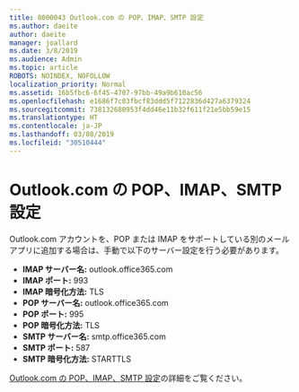 ```yaml
---
title: 8000043 Outlook.com の POP、IMAP、SMTP 設定
ms.author: daeite
author: daeite
manager: joallard
ms.date: 3/8/2019
ms.audience: Admin
ms.topic: article
ROBOTS: NOINDEX, NOFOLLOW
localization_priority: Normal
ms.assetid: 16b5fbc6-6f45-4707-97bb-49a9b610ac56
ms.openlocfilehash: e1686f7c03fbcf83ddd5f7122836d427a6379324
ms.sourcegitcommit: 738132680953f4dd46e11b32f611f21e5bb59e15
ms.translationtype: HT
ms.contentlocale: ja-JP
ms.lasthandoff: 03/08/2019
ms.locfileid: "30510444"
---
```

# <a name="pop-imap-and-smtp-settings-for-outlookcom"></a>Outlook.com の POP、IMAP、SMTP 設定

Outlook.com アカウントを、POP または IMAP をサポートしている別のメール アプリに追加する場合は、手動で以下のサーバー設定を行う必要があります。
  
- **IMAP サーバー名:** outlook.office365.com 
- **IMAP ポート:** 993   
- **IMAP 暗号化方法:** TLS   
- **POP サーバー名:** outlook.office365.com  
- **POP ポート:** 995  
- **POP 暗号化方法:** TLS  
- **SMTP サーバー名:** smtp.office365.com 
- **SMTP ポート:** 587 
- **SMTP 暗号化方法:** STARTTLS 

[Outlook.com の POP、IMAP、SMTP 設定](https://go.microsoft.com/fwlink/p/?linkid=2001402&amp;clcid=0x409)の詳細をご覧ください。